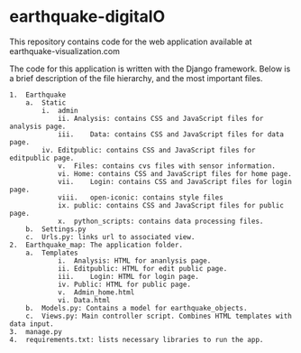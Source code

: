# earthquake-digitalO

This repository contains code for the web application available at earthquake-visualization.com

The code for this application is written with the Django framework. Below is a brief description of the file hierarchy, and the most important files. 

	1.	Earthquake
		a.	Static
			i. 	admin
    			ii.	Analysis: contains CSS and JavaScript files for analysis page.
    			iii.	Data: contains CSS and JavaScript files for data page.
   			iv.	Editpublic: contains CSS and JavaScript files for editpublic page.
    			v.	Files: contains cvs files with sensor information. 
    			vi.	Home: contains CSS and JavaScript files for home page.
    			vii.	Login: contains CSS and JavaScript files for login page.
    			viii.	open-iconic: contains style files
    			ix.	public: contains CSS and JavaScript files for public page.
    			x.	python_scripts: contains data processing files. 
  		b.	Settings.py
  		c.	Urls.py: links url to associated view.
	2.	Earthquake_map: The application folder. 
  		a.	Templates
    			i.	Analysis: HTML for ananlysis page. 
    			ii.	Editpublic: HTML for edit public page.
    			iii.	Login: HTML for login page.
    			iv.	Public: HTML for public page.
    			v.	Admin_home.html 
    			vi.	Data.html
  		b.	Models.py: Contains a model for earthquake_objects. 
  		c.	Views.py: Main controller script. Combines HTML templates with data input. 
	3.	manage.py
	4.	requirements.txt: lists necessary libraries to run the app. 

